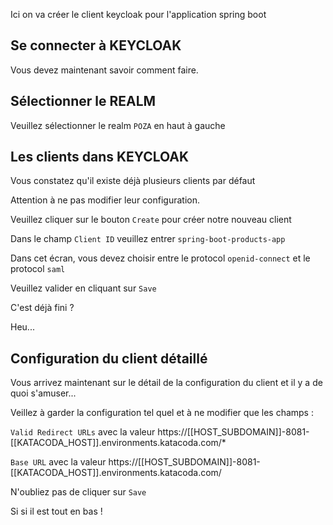 Ici on va créer le client keycloak pour l'application spring boot

## Se connecter à KEYCLOAK

Vous devez maintenant savoir comment faire.

## Sélectionner le REALM 
Veuillez sélectionner le realm `POZA` en haut à gauche

## Les clients dans KEYCLOAK 
Vous constatez qu'il existe déjà plusieurs clients par défaut

Attention à ne pas modifier leur configuration.

Veuillez cliquer sur le bouton `Create` pour créer notre nouveau client

Dans le champ `Client ID` veuillez entrer `spring-boot-products-app`

Dans cet écran, vous devez choisir entre le protocol `openid-connect` et le protocol `saml`

Veuillez valider en cliquant sur `Save`

C'est déjà fini ?

Heu...


## Configuration du client détaillé

Vous arrivez maintenant sur le détail de la configuration du client et il y a de quoi s'amuser...

Veillez à garder la configuration tel quel et à ne modifier que les champs :

`Valid Redirect URLs` avec la valeur https://[[HOST_SUBDOMAIN]]-8081-[[KATACODA_HOST]].environments.katacoda.com/*


`Base URL` avec la valeur https://[[HOST_SUBDOMAIN]]-8081-[[KATACODA_HOST]].environments.katacoda.com/

N'oubliez pas de cliquer sur `Save`

Si si il est tout en bas !

